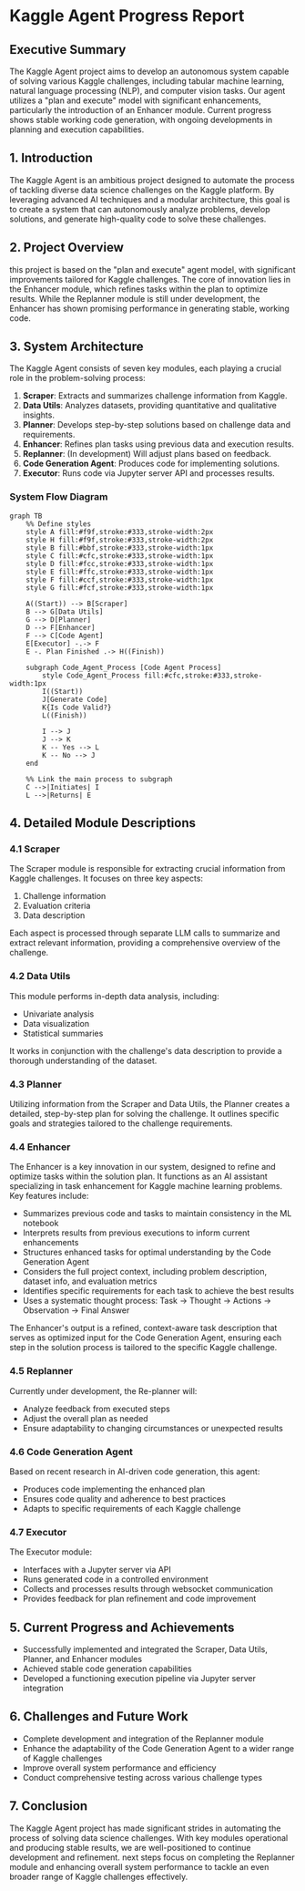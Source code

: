 # Kaggle Agent Progress Report

## Executive Summary

The Kaggle Agent project aims to develop an autonomous system capable of solving various Kaggle challenges, including tabular machine learning, natural language processing (NLP), and computer vision tasks. Our agent utilizes a "plan and execute" model with significant enhancements, particularly the introduction of an Enhancer module. Current progress shows stable working code generation, with ongoing developments in planning and execution capabilities.

## 1. Introduction

The Kaggle Agent is an ambitious project designed to automate the process of tackling diverse data science challenges on the Kaggle platform. By leveraging advanced AI techniques and a modular architecture, this goal is to create a system that can autonomously analyze problems, develop solutions, and generate high-quality code to solve these challenges.

## 2. Project Overview

this project is based on the "plan and execute" agent model, with significant improvements tailored for Kaggle challenges. The core of innovation lies in the Enhancer module, which refines tasks within the plan to optimize results. While the Replanner module is still under development, the Enhancer has shown promising performance in generating stable, working code.

## 3. System Architecture

The Kaggle Agent consists of seven key modules, each playing a crucial role in the problem-solving process:

1. **Scraper**: Extracts and summarizes challenge information from Kaggle.
2. **Data Utils**: Analyzes datasets, providing quantitative and qualitative insights.
3. **Planner**: Develops step-by-step solutions based on challenge data and requirements.
4. **Enhancer**: Refines plan tasks using previous data and execution results.
5. **Replanner**: (In development) Will adjust plans based on feedback.
6. **Code Generation Agent**: Produces code for implementing solutions.
7. **Executor**: Runs code via Jupyter server API and processes results.

### System Flow Diagram

```mermaid
graph TB
    %% Define styles
    style A fill:#f9f,stroke:#333,stroke-width:2px
    style H fill:#f9f,stroke:#333,stroke-width:2px
    style B fill:#bbf,stroke:#333,stroke-width:1px
    style C fill:#cfc,stroke:#333,stroke-width:1px
    style D fill:#fcc,stroke:#333,stroke-width:1px
    style E fill:#ffc,stroke:#333,stroke-width:1px
    style F fill:#ccf,stroke:#333,stroke-width:1px
    style G fill:#fcf,stroke:#333,stroke-width:1px

    A((Start)) --> B[Scraper]
    B --> G[Data Utils]
    G --> D[Planner]
    D --> F[Enhancer]
    F --> C[Code Agent]
    E[Executor] -.-> F
    E -. Plan Finished .-> H((Finish))

    subgraph Code_Agent_Process [Code Agent Process]
        style Code_Agent_Process fill:#cfc,stroke:#333,stroke-width:1px
        I((Start))
        J[Generate Code]
        K{Is Code Valid?}
        L((Finish))

        I --> J
        J --> K
        K -- Yes --> L
        K -- No --> J
    end

    %% Link the main process to subgraph
    C -->|Initiates| I
    L -->|Returns| E
```

## 4. Detailed Module Descriptions

### 4.1 Scraper

The Scraper module is responsible for extracting crucial information from Kaggle challenges. It focuses on three key aspects:

1. Challenge information
2. Evaluation criteria
3. Data description

Each aspect is processed through separate LLM calls to summarize and extract relevant information, providing a comprehensive overview of the challenge.

### 4.2 Data Utils

This module performs in-depth data analysis, including:

- Univariate analysis
- Data visualization
- Statistical summaries

It works in conjunction with the challenge's data description to provide a thorough understanding of the dataset.

### 4.3 Planner

Utilizing information from the Scraper and Data Utils, the Planner creates a detailed, step-by-step plan for solving the challenge. It outlines specific goals and strategies tailored to the challenge requirements.

### 4.4 Enhancer

The Enhancer is a key innovation in our system, designed to refine and optimize tasks within the solution plan. It functions as an AI assistant specializing in task enhancement for Kaggle machine learning problems. Key features include:

- Summarizes previous code and tasks to maintain consistency in the ML notebook
- Interprets results from previous executions to inform current enhancements
- Structures enhanced tasks for optimal understanding by the Code Generation Agent
- Considers the full project context, including problem description, dataset info, and evaluation metrics
- Identifies specific requirements for each task to achieve the best results
- Uses a systematic thought process: Task → Thought → Actions → Observation → Final Answer

The Enhancer's output is a refined, context-aware task description that serves as optimized input for the Code Generation Agent, ensuring each step in the solution process is tailored to the specific Kaggle challenge.

### 4.5 Replanner

Currently under development, the Re-planner will:

- Analyze feedback from executed steps
- Adjust the overall plan as needed
- Ensure adaptability to changing circumstances or unexpected results

### 4.6 Code Generation Agent

Based on recent research in AI-driven code generation, this agent:

- Produces code implementing the enhanced plan
- Ensures code quality and adherence to best practices
- Adapts to specific requirements of each Kaggle challenge

### 4.7 Executor

The Executor module:

- Interfaces with a Jupyter server via API
- Runs generated code in a controlled environment
- Collects and processes results through websocket communication
- Provides feedback for plan refinement and code improvement

## 5. Current Progress and Achievements

- Successfully implemented and integrated the Scraper, Data Utils, Planner, and Enhancer modules
- Achieved stable code generation capabilities
- Developed a functioning execution pipeline via Jupyter server integration

## 6. Challenges and Future Work

- Complete development and integration of the Replanner module
- Enhance the adaptability of the Code Generation Agent to a wider range of Kaggle challenges
- Improve overall system performance and efficiency
- Conduct comprehensive testing across various challenge types

## 7. Conclusion

The Kaggle Agent project has made significant strides in automating the process of solving data science challenges. With key modules operational and producing stable results, we are well-positioned to continue development and refinement. next steps focus on completing the Replanner module and enhancing overall system performance to tackle an even broader range of Kaggle challenges effectively.
